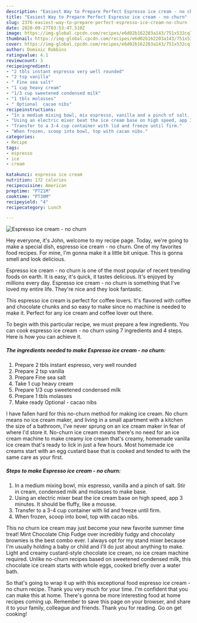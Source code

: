 ```yaml
---
description: "Easiest Way to Prepare Perfect Espresso ice cream - no churn"
title: "Easiest Way to Prepare Perfect Espresso ice cream - no churn"
slug: 2376-easiest-way-to-prepare-perfect-espresso-ice-cream-no-churn
date: 2020-09-27T03:53:47.510Z
image: https://img-global.cpcdn.com/recipes/e6d02b162203a143/751x532cq70/espresso-ice-cream-no-churn-recipe-main-photo.jpg
thumbnail: https://img-global.cpcdn.com/recipes/e6d02b162203a143/751x532cq70/espresso-ice-cream-no-churn-recipe-main-photo.jpg
cover: https://img-global.cpcdn.com/recipes/e6d02b162203a143/751x532cq70/espresso-ice-cream-no-churn-recipe-main-photo.jpg
author: Dominic Robbins
ratingvalue: 4.1
reviewcount: 3
recipeingredient:
- "2 tbls instant espresso very well rounded"
- "2 tsp vanilla"
- " Fine sea salt"
- "1 cup heavy cream"
- "1/3 cup sweetened condensed milk"
- "1 tbls molasses"
- " Optional  cacao nibs"
recipeinstructions:
- "In a medium mixing bowl, mix espresso, vanilla and a pinch of salt. Stir in cream, condensed milk and molasses to make base."
- "Using an electric mixer beat the ice cream base on high speed, app 3 minutes. It should be fluffy, like a mousse."
- "Transfer to a 3-4 cup container with lid and freeze until firm."
- "When frozen, scoop into bowl, top with cacao nibs."
categories:
- Recipe
tags:
- espresso
- ice
- cream

katakunci: espresso ice cream 
nutrition: 172 calories
recipecuisine: American
preptime: "PT21M"
cooktime: "PT30M"
recipeyield: "4"
recipecategory: Lunch

---
```



![Espresso ice cream - no churn](https://img-global.cpcdn.com/recipes/e6d02b162203a143/751x532cq70/espresso-ice-cream-no-churn-recipe-main-photo.jpg)

Hey everyone, it's John, welcome to my recipe page. Today, we're going to make a special dish, espresso ice cream - no churn. One of my favorites food recipes. For mine, I'm gonna make it a little bit unique. This is gonna smell and look delicious.

Espresso ice cream - no churn is one of the most popular of recent trending foods on earth. It is easy, it's quick, it tastes delicious. It's enjoyed by millions every day. Espresso ice cream - no churn is something that I've loved my entire life. They're nice and they look fantastic.

This espresso ice cream is perfect for coffee lovers. It&#39;s flavored with coffee and chocolate chunks and so easy to make since no machine is needed to make it. Perfect for any ice cream and coffee lover out there.


To begin with this particular recipe, we must prepare a few ingredients. You can cook espresso ice cream - no churn using 7 ingredients and 4 steps. Here is how you can achieve it.

<!--inarticleads1-->

##### The ingredients needed to make Espresso ice cream - no churn:

1. Prepare 2 tbls instant espresso, very well rounded
1. Prepare 2 tsp vanilla
1. Prepare  Fine sea salt
1. Take 1 cup heavy cream
1. Prepare 1/3 cup sweetened condensed milk
1. Prepare 1 tbls molasses
1. Make ready  Optional - cacao nibs


I have fallen hard for this no-churn method for making ice cream. No churn means no ice cream maker, and living in a small apartment with a kitchen the size of a bathroom, I&#39;ve never sprung on an ice cream maker in fear of where I&#39;d store it. No-churn ice cream means there&#39;s no need for an ice cream machine to make creamy ice cream that&#39;s creamy, homemade vanilla ice cream that&#39;s ready to lick in just a few hours. Most homemade ice creams start with an egg custard base that is cooked and tended to with the same care as your first. 

<!--inarticleads2-->

##### Steps to make Espresso ice cream - no churn:

1. In a medium mixing bowl, mix espresso, vanilla and a pinch of salt. Stir in cream, condensed milk and molasses to make base.
1. Using an electric mixer beat the ice cream base on high speed, app 3 minutes. It should be fluffy, like a mousse.
1. Transfer to a 3-4 cup container with lid and freeze until firm.
1. When frozen, scoop into bowl, top with cacao nibs.


This no churn ice cream may just become your new favorite summer time treat! Mint Chocolate Chip Fudge over incredibly fudgy and chocolaty brownies is the best combo ever. I always opt for my stand mixer because I&#39;m usually holding a baby or child and I&#39;ll do just about anything to make. Light and creamy custard-style chocolate ice cream, no ice cream machine required. Unlike no-churn recipes based on sweetened condensed milk, this chocolate ice cream starts with whole eggs, cooked briefly over a water bath. 

So that's going to wrap it up with this exceptional food espresso ice cream - no churn recipe. Thank you very much for your time. I'm confident that you can make this at home. There's gonna be more interesting food at home recipes coming up. Remember to save this page on your browser, and share it to your family, colleague and friends. Thank you for reading. Go on get cooking!
